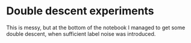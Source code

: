 # Double descent experiments

This is messy, but at the bottom of the notebook I managed to get some double descent, when sufficient label noise was introduced.

